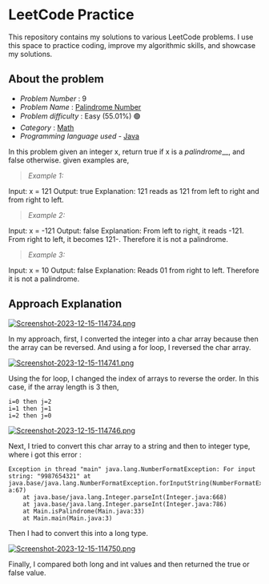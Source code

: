 
# LeetCode Practice

This repository contains my solutions to various LeetCode problems. I use this space to practice coding, improve my algorithmic skills, and showcase my solutions.

## About the problem
- *Problem Number* : 9
- *Problem Name* :  [Palindrome Number](https://leetcode.com/problems/palindrome-number/description/ "https://leetcode.com/problems/palindrome-number/description/")
- *Problem difficulty* : Easy (55.01%) 🟢
- *Category* : [Math](https://leetcode.com/tag/math "https://leetcode.com/tag/math")
- *Programming language used* - [Java](https://www.java.com/en/)

In this problem given an integer x, return true if x is a *palindrome*__, and false otherwise.
given examples are, 

>*Example 1:*

Input: x = 121
Output: true
Explanation: 121 reads as 121 from left to right and from right to left.


>*Example 2:*

Input: x = -121
Output: false
Explanation: From left to right, it reads -121. From right to left, it becomes 121-. Therefore it is not a palindrome.


>*Example 3:*

Input: x = 10
Output: false
Explanation: Reads 01 from right to left. Therefore it is not a palindrome.


## Approach Explanation
[![Screenshot-2023-12-15-114734.png](https://i.postimg.cc/0Qn7PPCh/Screenshot-2023-12-15-114734.png)](https://postimg.cc/ygJDTqtT)

In my approach, first, I converted the integer into a char array because then the array can be reversed. And using a for loop, I reversed the char array.

[![Screenshot-2023-12-15-114741.png](https://i.postimg.cc/xCnLwcLK/Screenshot-2023-12-15-114741.png)](https://postimg.cc/PLVLZf3x)

Using the for loop, I changed the index of arrays to reverse the order. In this case, if the array length is 3 then,

    i=0 then j=2
    i=1 then j=1
    i=2 then j=0 
[![Screenshot-2023-12-15-114746.png](https://i.postimg.cc/bvQQVQSy/Screenshot-2023-12-15-114746.png)](https://postimg.cc/Z95BCvL2)

Next, I tried to convert this char array to a string and then to integer type, where i got this error :

    Exception in thread "main" java.lang.NumberFormatException: For input string: "9987654321" at java.base/java.lang.NumberFormatException.forInputString(NumberFormatException.ja a:67)
    	at java.base/java.lang.Integer.parseInt(Integer.java:668)
    	at java.base/java.lang.Integer.parseInt(Integer.java:786)
    	at Main.isPalindrome(Main.java:33)
    	at Main.main(Main.java:3)
Then I had to convert this into a long type.

[![Screenshot-2023-12-15-114750.png](https://i.postimg.cc/zfmCkdB2/Screenshot-2023-12-15-114750.png)](https://postimg.cc/sMcGj455)

Finally, I compared both long and int values and then returned the true or false value.
